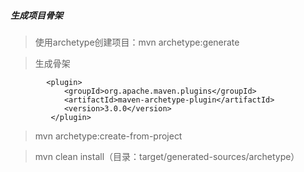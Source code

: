 ##### 生成项目骨架
 > 使用archetype创建项目：mvn archetype:generate

>生成骨架
```
        <plugin>
            <groupId>org.apache.maven.plugins</groupId>
            <artifactId>maven-archetype-plugin</artifactId>
            <version>3.0.0</version>
         </plugin>
```

> mvn archetype:create-from-project

>mvn clean install（目录：target/generated-sources/archetype）
